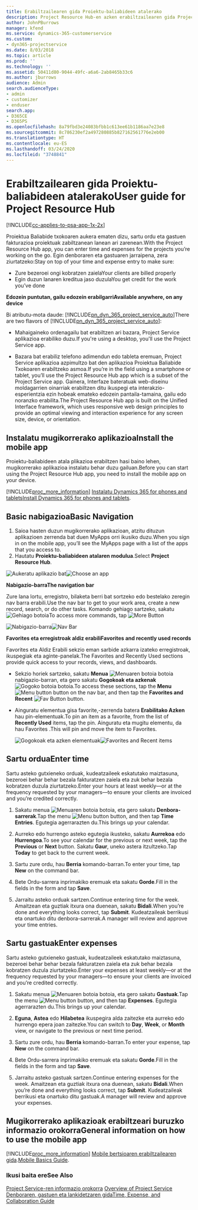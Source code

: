 ```yaml
---
title: Erabiltzailearen gida Proiektu-baliabideen atalerako
description: Project Resource Hub-en azken erabiltzailearen gida Project Service-rako
author: JohnPBurrows
manager: kfend
ms.service: dynamics-365-customerservice
ms.custom:
- dyn365-projectservice
ms.date: 8/03/2018
ms.topic: article
ms.prod: ''
ms.technology: ''
ms.assetid: 50411d80-9044-49fc-a6a6-2ab8465b33c6
ms.author: jburrows
audience: Admin
search.audienceType:
- admin
- customizer
- enduser
search.app:
- D365CE
- D365PS
ms.openlocfilehash: 8a79fbd3e24083bfbb1c613ee61b1186aa7e23e8
ms.sourcegitcommit: 8c786230ef2a497280885b827162561776e2eb00
ms.translationtype: HT
ms.contentlocale: eu-ES
ms.lasthandoff: 03/24/2020
ms.locfileid: "3748841"
---
```

# <a name="user-guide-for-project-resource-hub"></a><span data-ttu-id="e751c-103">Erabiltzailearen gida Proiektu-baliabideen atalerako</span><span class="sxs-lookup"><span data-stu-id="e751c-103">User guide for Project Resource Hub</span></span>

[!INCLUDE[cc-applies-to-psa-app-1x-2x](../includes/cc-applies-to-psa-app-1x-2x.md)]

<span data-ttu-id="e751c-104">Proiektua Baliabide txokoaren aukera ematen dizu, sartu ordu eta gastuen fakturazioa proiektuak zabiltzanean lanean ari zarenean.</span><span class="sxs-lookup"><span data-stu-id="e751c-104">With the Project Resource Hub app, you can enter time and expenses for the projects you’re working on the go.</span></span> <span data-ttu-id="e751c-105">Egin denboraren eta gastuaren jarraipena, zera ziurtatzeko:</span><span class="sxs-lookup"><span data-stu-id="e751c-105">Stay on top of your time and expense entry to make sure:</span></span>

- <span data-ttu-id="e751c-106">Zure bezeroei ongi kobratzen zaiela</span><span class="sxs-lookup"><span data-stu-id="e751c-106">Your clients are billed properly</span></span>
- <span data-ttu-id="e751c-107">Egin duzun lanaren kreditua jaso duzula</span><span class="sxs-lookup"><span data-stu-id="e751c-107">You get credit for the work you’ve done</span></span>

<span data-ttu-id="e751c-108">**Edozein puntutan, gailu edozein erabilgarri**</span><span class="sxs-lookup"><span data-stu-id="e751c-108">**Available anywhere, on any device**</span></span>

<span data-ttu-id="e751c-109">Bi atributu-mota daude: [!INCLUDE[pn_dyn_365_project_service_auto](../includes/pn-dyn-365-project-service-auto.md)]</span><span class="sxs-lookup"><span data-stu-id="e751c-109">There are two flavors of [!INCLUDE[pn_dyn_365_project_service_auto](../includes/pn-dyn-365-project-service-auto.md)]:</span></span> 

- <span data-ttu-id="e751c-110">Mahaigaineko ordenagailu bat erabiltzen ari bazara, Project Service aplikazioa erabiliko duzu.</span><span class="sxs-lookup"><span data-stu-id="e751c-110">If you're using a desktop, you'll use the Project Service app.</span></span> 

- <span data-ttu-id="e751c-111">Bazara bat erabiliz telefono adimendun edo tableta eremuan, Project Service aplikazioa azpimultzo bat den aplikazioa Proiektua Baliabide Txokoaren erabiltzeko asmoa.</span><span class="sxs-lookup"><span data-stu-id="e751c-111">If you’re in the field using a smartphone or tablet, you’ll use the Project Resource Hub app which is a subset of the Project Service  app.</span></span> <span data-ttu-id="e751c-112">Gainera, Interfaze bateratuak web-diseinu moldagarrien oinarriak erabiltzen ditu ikuspegi eta interakzio-esperientzia ezin hobeak emateko edozein pantaila-tamaina, gailu edo noranzko erabilita.</span><span class="sxs-lookup"><span data-stu-id="e751c-112">The Project Resource Hub app is built on the Unified Interface framework, which uses responsive web design principles to provide an optimal viewing and interaction experience for any screen size, device, or orientation.</span></span> 


## <a name="install-the-mobile-app"></a><span data-ttu-id="e751c-113">Instalatu mugikorrerako aplikazioa</span><span class="sxs-lookup"><span data-stu-id="e751c-113">Install the mobile app</span></span>
<span data-ttu-id="e751c-114">Proiektu-baliabideen atala plikazioa erabiltzen hasi baino lehen, mugikorrerako aplikazioa instalatu behar duzu gailuan.</span><span class="sxs-lookup"><span data-stu-id="e751c-114">Before you can start using the Project Resource Hub app, you need to install the mobile app on your device.</span></span> 

[!INCLUDE[proc_more_information](../includes/proc-more-information.md)] <span data-ttu-id="e751c-115">[Instalatu Dynamics 365 for phones and tablets](../mobile-app/install-dynamics-365-for-phones-and-tablets.md)</span><span class="sxs-lookup"><span data-stu-id="e751c-115">[Install Dynamics 365 for phones and tablets](../mobile-app/install-dynamics-365-for-phones-and-tablets.md).</span></span>

## <a name="basic-navigation"></a><span data-ttu-id="e751c-116">Basic nabigazioa</span><span class="sxs-lookup"><span data-stu-id="e751c-116">Basic Navigation</span></span>
1.  <span data-ttu-id="e751c-117">Saioa hasten duzun mugikorrerako aplikazioan, atzitu dituzun aplikazioen zerrenda bat duen MyApps orri ikusiko duzu.</span><span class="sxs-lookup"><span data-stu-id="e751c-117">When you sign in on the mobile app, you’ll see the MyApps page with a list of the apps that you access to.</span></span> 
2.  <span data-ttu-id="e751c-118">Hautatu **Proiektu-baliabideen atalaren modulua**.</span><span class="sxs-lookup"><span data-stu-id="e751c-118">Select **Project Resource Hub**.</span></span>

<span data-ttu-id="e751c-119">![Aukeratu aplikazio bat](media/chooseApp_1.png "Aukeratu aplikazio bat")</span><span class="sxs-lookup"><span data-stu-id="e751c-119">![Choose an app](media/chooseApp_1.png "Choose an app")</span></span>

<span data-ttu-id="e751c-120">**Nabigazio-barra**</span><span class="sxs-lookup"><span data-stu-id="e751c-120">**The navigation bar**</span></span>

<span data-ttu-id="e751c-121">Zure lana lortu, erregistro, bilaketa berri bat sortzeko edo bestelako zeregin nav barra erabili.</span><span class="sxs-lookup"><span data-stu-id="e751c-121">Use the nav bar to get to your work area, create a new record, search, or do other tasks.</span></span> <span data-ttu-id="e751c-122">Komando gehiago sartzeko, sakatu ![Gehiago botoia](media/MoreButton.png "Gehiago botoia")</span><span class="sxs-lookup"><span data-stu-id="e751c-122">To access more commands, tap ![More Button](media/MoreButton.png "More Button")</span></span>

<span data-ttu-id="e751c-123">![Nabigazio-barra](media/NavBar_2.png "Nabigazio-barra")</span><span class="sxs-lookup"><span data-stu-id="e751c-123">![Nav Bar](media/NavBar_2.png "Nav Bar")</span></span>

<span data-ttu-id="e751c-124">**Favorites eta erregistroak aldiz erabili**</span><span class="sxs-lookup"><span data-stu-id="e751c-124">**Favorites and recently used records**</span></span>

<span data-ttu-id="e751c-125">Favorites eta Aldiz Erabili sekzio eman sarbide azkarra izateko erregistroak, ikuspegiak eta aginte-panelak.</span><span class="sxs-lookup"><span data-stu-id="e751c-125">The Favorites and Recently Used sections provide quick access to your records, views, and dashboards.</span></span> 

- <span data-ttu-id="e751c-126">Sekzio horiek sartzeko, sakatu **Menua** ![Menuaren botoia](media/MenuButton.png "Menua botoia") botoia nabigazio-barran, eta gero sakatu **Gogokoak eta azkenak** ![Gogoko botoia](media/FavButton.png "Gogokoak botoia") botoia.</span><span class="sxs-lookup"><span data-stu-id="e751c-126">To access these sections, tap the **Menu** ![Menu button](media/MenuButton.png "Menu button") button on the nav bar, and then tap the **Favorites and Recent** ![Fav Button](media/FavButton.png "Fav Button") button.</span></span>

- <span data-ttu-id="e751c-127">Ainguratu elementua gisa favorite,-zerrenda batera **Erabilitako Azken** hau pin-elementuak.</span><span class="sxs-lookup"><span data-stu-id="e751c-127">To pin an item as a favorite, from the list of **Recently Used** items, tap the pin.</span></span> <span data-ttu-id="e751c-128">Ainguratu eta mugitu elementu, da hau Favorites .</span><span class="sxs-lookup"><span data-stu-id="e751c-128">This will pin and move the item to Favorites.</span></span>

  <span data-ttu-id="e751c-129">![Gogokoak eta azken elementuak](media/Favs_3.png "Gogokoak eta azken elementuak")</span><span class="sxs-lookup"><span data-stu-id="e751c-129">![Favorites and Recent items](media/Favs_3.png "Favorites and Recent items")</span></span>
 
## <a name="enter-time"></a><span data-ttu-id="e751c-130">Sartu ordua</span><span class="sxs-lookup"><span data-stu-id="e751c-130">Enter time</span></span>
<span data-ttu-id="e751c-131">Sartu asteko gutxieneko orduak, kudeatzaileek eskatutako maiztasuna, bezeroei behar behar bezala fakturatzen zaiela eta zuk behar bezala kobratzen duzula ziurtatzeko.</span><span class="sxs-lookup"><span data-stu-id="e751c-131">Enter your hours at least weekly—or at the frequency requested by your managers—to ensure your clients are invoiced and you’re credited correctly.</span></span>

1. <span data-ttu-id="e751c-132">Sakatu menua ![Menuaren botoia](media/MenuButton.png "Menua botoia") botoia, eta gero sakatu **Denbora-sarrerak**.</span><span class="sxs-lookup"><span data-stu-id="e751c-132">Tap the menu ![Menu button](media/MenuButton.png "Menu button") button, and then tap **Time Entries**.</span></span> <span data-ttu-id="e751c-133">Egutegia agerrarazten du.</span><span class="sxs-lookup"><span data-stu-id="e751c-133">This brings up your calendar.</span></span>

2. <span data-ttu-id="e751c-134">Aurreko edo hurrengo asteko egutegia ikusteko, sakatu **Aurrekoa** edo **Hurrengoa**.</span><span class="sxs-lookup"><span data-stu-id="e751c-134">To see your calendar for the previous or next week, tap the **Previous** or **Next** button.</span></span> <span data-ttu-id="e751c-135">Sakatu **Gaur**, uneko astera itzultzeko.</span><span class="sxs-lookup"><span data-stu-id="e751c-135">Tap **Today** to get back to the current week.</span></span>

3. <span data-ttu-id="e751c-136">Sartu zure ordu, hau **Berria** komando-barran.</span><span class="sxs-lookup"><span data-stu-id="e751c-136">To enter your time, tap **New** on the command bar.</span></span> 

4. <span data-ttu-id="e751c-137">Bete Ordu-sarrera inprimakiko eremuak eta sakatu **Gorde**.</span><span class="sxs-lookup"><span data-stu-id="e751c-137">Fill in the fields in the form and tap **Save**.</span></span>

5. <span data-ttu-id="e751c-138">Jarraitu asteko orduak sartzen.</span><span class="sxs-lookup"><span data-stu-id="e751c-138">Continue entering time for the week.</span></span> <span data-ttu-id="e751c-139">Amaitzean eta guztiak itxura ona duenean, sakatu **Bidali**.</span><span class="sxs-lookup"><span data-stu-id="e751c-139">When you’re done and everything looks correct, tap **Submit**.</span></span> <span data-ttu-id="e751c-140">Kudeatzaileak berrikusi eta onartuko ditu denbora-sarrerak.</span><span class="sxs-lookup"><span data-stu-id="e751c-140">A manager will review and approve your time entries.</span></span>

## <a name="enter-expenses"></a><span data-ttu-id="e751c-141">Sartu gastuak</span><span class="sxs-lookup"><span data-stu-id="e751c-141">Enter expenses</span></span> 
<span data-ttu-id="e751c-142">Sartu asteko gutxieneko gastuak, kudeatzaileek eskatutako maiztasuna, bezeroei behar behar bezala fakturatzen zaiela eta zuk behar bezala kobratzen duzula ziurtatzeko.</span><span class="sxs-lookup"><span data-stu-id="e751c-142">Enter your expenses at least weekly—or at the frequency requested by your managers—to ensure your clients are invoiced and you’re credited correctly.</span></span>

1. <span data-ttu-id="e751c-143">Sakatu menua ![Menuaren botoia](media/MenuButton.png "Menua botoia") botoia, eta gero sakatu **Gastuak**.</span><span class="sxs-lookup"><span data-stu-id="e751c-143">Tap the menu ![Menu button](media/MenuButton.png "Menu button") button, and then tap **Expenses**.</span></span> <span data-ttu-id="e751c-144">Egutegia agerrarazten du.</span><span class="sxs-lookup"><span data-stu-id="e751c-144">This brings up your calendar.</span></span>

2. <span data-ttu-id="e751c-145">**Eguna**, **Astea** edo **Hilabetea** ikuspegira alda zaitezke eta aurreko edo hurrengo epera joan zaitezke.</span><span class="sxs-lookup"><span data-stu-id="e751c-145">You can switch to **Day**, **Week**, or **Month** view, or navigate to the previous or next time period.</span></span> 

3. <span data-ttu-id="e751c-146">Sartu zure ordu, hau **Berria** komando-barran.</span><span class="sxs-lookup"><span data-stu-id="e751c-146">To enter your expense, tap **New** on the command bar.</span></span> 

4. <span data-ttu-id="e751c-147">Bete Ordu-sarrera inprimakiko eremuak eta sakatu **Gorde**.</span><span class="sxs-lookup"><span data-stu-id="e751c-147">Fill in the fields in the form and tap **Save**.</span></span>

5. <span data-ttu-id="e751c-148">Jarraitu asteko gastuak sartzen.</span><span class="sxs-lookup"><span data-stu-id="e751c-148">Continue entering expenses for the week.</span></span> <span data-ttu-id="e751c-149">Amaitzean eta guztiak itxura ona duenean, sakatu **Bidali**.</span><span class="sxs-lookup"><span data-stu-id="e751c-149">When you’re done and everything looks correct, tap **Submit**.</span></span> <span data-ttu-id="e751c-150">Kudeatzaileak berrikusi eta onartuko ditu gastuak.</span><span class="sxs-lookup"><span data-stu-id="e751c-150">A manager will review and approve your expenses.</span></span>

## <a name="general-information-on-how-to-use-the-mobile-app"></a><span data-ttu-id="e751c-151">Mugikorrerako aplikazioak erabiltzeari buruzko informazio orokorra</span><span class="sxs-lookup"><span data-stu-id="e751c-151">General information on how to use the mobile app</span></span> 
[!INCLUDE[proc_more_information](../includes/proc-more-information.md)] <span data-ttu-id="e751c-152">[Mobile bertsioaren erabiltzailearen gida](../mobile-app/dynamics-365-phones-tablets-users-guide.md).</span><span class="sxs-lookup"><span data-stu-id="e751c-152">[Mobile Basics Guide](../mobile-app/dynamics-365-phones-tablets-users-guide.md).</span></span>

### <a name="see-also"></a><span data-ttu-id="e751c-153">Ikusi baita ere</span><span class="sxs-lookup"><span data-stu-id="e751c-153">See Also</span></span>  
 <span data-ttu-id="e751c-154">[Project Service-ren informazio orokorra](../project-service/overview.md) </span><span class="sxs-lookup"><span data-stu-id="e751c-154">[Overview of Project Service](../project-service/overview.md) </span></span>  
 [<span data-ttu-id="e751c-155">Denboraren, gastuen eta lankidetzaren gida</span><span class="sxs-lookup"><span data-stu-id="e751c-155">Time, Expense, and Collaboration Guide</span></span>](../project-service/time-expense-collaboration-guide.md)   
 
